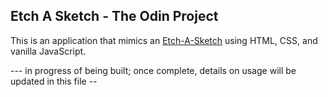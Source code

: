 ## Etch A Sketch - The Odin Project
This is an application that mimics an [Etch-A-Sketch](https://en.wikipedia.org/wiki/Etch_A_Sketch) using HTML, CSS, and vanilla JavaScript. 

--- in progress of being built; once complete, details on usage will be updated in this file --
